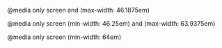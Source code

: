 <!-- Mobile: width < 740px -->

@media only screen and (max-width: 46.1875em)

<!-- Tablet: width >= 740px and width <= 1024px -->

@media only screen (min-width: 46.25em) and (max-width: 63.9375em)

<!-- PC: width >= 1024px -->

@media only screen (min-width: 64em)
